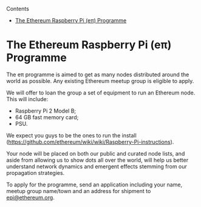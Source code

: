 <!-- START doctoc generated TOC please keep comment here to allow auto update -->
<!-- DON'T EDIT THIS SECTION, INSTEAD RE-RUN doctoc TO UPDATE -->
Contents

- [The Ethereum Raspberry Pi (eπ) Programme](#the-ethereum-raspberry-pi-e%CF%80-programme)

<!-- END doctoc generated TOC please keep comment here to allow auto update -->

# The Ethereum Raspberry Pi (eπ) Programme

The eπ programme is aimed to get as many nodes distributed around the world as possible. Any existing Ethereum meetup group is eligible to apply.

We will offer to loan the group a set of equipment to run an Ethereum node. This will include:

- Raspberry Pi 2 Model B;
- 64 GB fast memory card;
- PSU.

We expect you guys to be the ones to run the install (https://github.com/ethereum/wiki/wiki/Raspberry-Pi-instructions).

Your node will be placed on both our public and curated node lists, and aside from allowing us to show dots all over the world, will help us better understand network dynamics and emergent effects stemming from our propagation strategies.

To apply for the programme, send an application including your name, meetup group name/town and an address for shipment to epi@ethereum.org.

